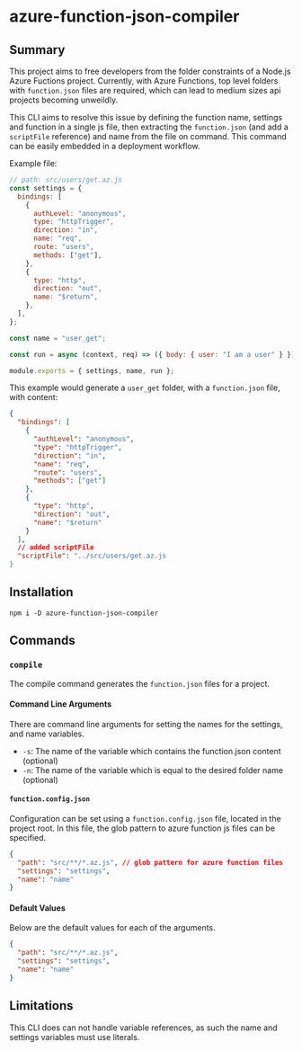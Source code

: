 # azure-function-json-compiler

## Summary

This project aims to free developers from the folder constraints of a Node.js Azure Fuctions project.
Currently, with Azure Functions, top level folders with `function.json` files are required, which can lead to medium sizes api projects becoming unweildly.

This CLI aims to resolve this issue by defining the function name, settings and function in a single js file, then extracting the `function.json` (and add a `scriptFile` reference) and name from the file on command. This command can be easily embedded in a deployment workflow.

Example file:

```javascript
// path: src/users/get.az.js
const settings = {
  bindings: [
    {
      authLevel: "anonymous",
      type: "httpTrigger",
      direction: "in",
      name: "req",
      route: "users",
      methods: ["get"],
    },
    {
      type: "http",
      direction: "out",
      name: "$return",
    },
  ],
};

const name = "user_get";

const run = async (context, req) => ({ body: { user: "I am a user" } });

module.exports = { settings, name, run };
```

This example would generate a `user_get` folder, with a `function.json` file, with content:

```json
{
  "bindings": [
    {
      "authLevel": "anonymous",
      "type": "httpTrigger",
      "direction": "in",
      "name": "req",
      "route": "users",
      "methods": ["get"]
    },
    {
      "type": "http",
      "direction": "out",
      "name": "$return"
    }
  ],
  // added scriptFile
  "scriptFile": "../src/users/get.az.js
}

```

## Installation

```
npm i -D azure-function-json-compiler
```

## Commands

### `compile`

The compile command generates the `function.json` files for a project.

#### Command Line Arguments

There are command line arguments for setting the names for the settings, and name variables.

- `-s`: The name of the variable which contains the function.json content (optional)
- `-n`: The name of the variable which is equal to the desired folder name (optional)

#### `function.config.json`

Configuration can be set using a `function.config.json` file, located in the project root.
In this file, the glob pattern to azure function js files can be specified.

```json
{
  "path": "src/**/*.az.js", // glob pattern for azure function files
  "settings": "settings",
  "name": "name"
}
```

#### Default Values

Below are the default values for each of the arguments.

```json
{
  "path": "src/**/*.az.js",
  "settings": "settings",
  "name": "name"
}
```

## Limitations

This CLI does can not handle variable references, as such the name and settings variables must use literals.
